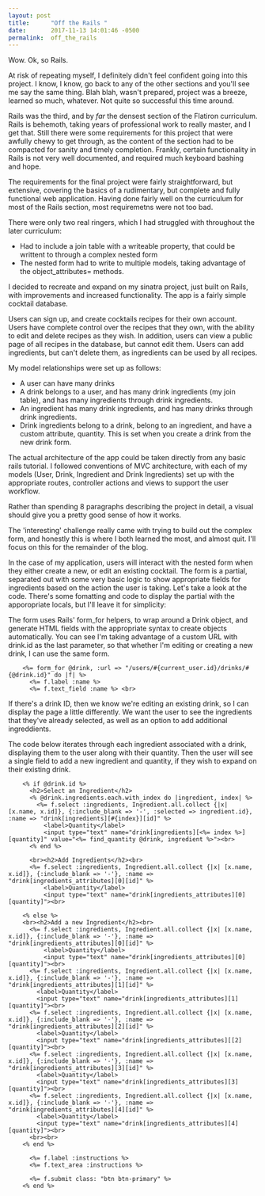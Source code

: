```yaml
---
layout: post
title:      "Off the Rails "
date:       2017-11-13 14:01:46 -0500
permalink:  off_the_rails
---
```



Wow. Ok, so Rails.

At risk of repeating myself, I definitely didn't feel confident going into this project. I know, I know, go back to any of the other sections and you'll see me say the same thing. Blah blah, wasn't prepared, project was a breeze, learned so much, whatever. Not quite so successful this time around.

Rails was the third, and by *far* the densest section of the Flatiron curriculum. Rails is behemoth, taking years of professional work to really master, and I get that. Still there were some requirements for this project that were awfully chewy to get through, as the content of the section had to be compacted for sanity and timely completion. Frankly, certain functionality in Rails is not very well documented, and required much keyboard bashing and hope. 

The requirements for the final project were fairly straightforward, but extensive, covering the basics of a rudimentary, but complete and fully functional web application. Having done fairly well on the curriculum for most of the Rails section, most requiremetns were not too bad.

There were only two real ringers, which I had struggled with throughout the later curriculum:
* Had to include a join table with a writeable property, that could be writtent to through a complex nested form
* The nested form had to write to multiple models, taking advantage of the object_attributes= methods.

I decided to recreate and expand on my sinatra project, just built on Rails, with improvements and increased functionality.
The app is a fairly simple cocktail database. 

Users can sign up, and create cocktails recipes for their own account. Users have complete control over the recipes that they own, with the ability to edit and delete recipes as they wish. In addition, users can view a public page of all recipes in the database, but cannot edit them. Users can add ingredients, but can't delete them, as ingredients can be used by all recipes.

My model relationships were set up as follows:
* A user can have many drinks
* A drink belongs to a user, and has many drink ingredients (my join table), and has many ingredients through drink ingredients.
* An ingredient has many drink ingredients, and has many drinks through drink ingredients.
* Drink ingredients belong to a drink, belong to an ingredient, and have a custom attribute, quantity. This is set when you create a drink from the new drink form.

The actual architecture of the app could be taken directly from any basic rails tutorial. I followed conventions of MVC architecture, with each of my models (User, Drink, Ingredient and Drink Ingredients) set up with the appropriate routes, controller actions and views to support the user workflow. 

Rather than spending 8 paragraphs describing the project in detail, a visual should give you a pretty good sense of how it works.

<blockquote class="imgur-embed-pub" lang="en" data-id="49xdn7X"><a href="//imgur.com/49xdn7X"></a></blockquote><script async src="//s.imgur.com/min/embed.js" charset="utf-8"></script>

The 'interesting' challenge really came with trying to build out the complex form, and honestly this is where I both learned the most, and almost quit. I'll focus on this for the remainder of the blog.

In the case of my application, users will interact with the nested form when they either create a new, or edit an existing cocktail. The form is a partial, separated out with some very basic logic to show appropriate fields for ingredients based on the action the user is taking. Let's take a look at the code. There's some fomatting and code to display the partial with the apporopriate locals, but I'll leave it for simplicity:

The form uses Rails' form_for helpers, to wrap around a Drink object, and generate HTML fields with the appropriate syntax to create objects automatically. You can see I'm taking advantage of a custom URL with drink.id as the last parameter, so that whether I'm editing or creating a new drink, I can use the same form.

```
    <%= form_for @drink, :url => "/users/#{current_user.id}/drinks/#{@drink.id}" do |f| %>
      <%= f.label :name %>
      <%= f.text_field :name %> <br>
```

If there's a drink ID, then we know we're editing an existing drink, so I can display the page a little differently. We want the user to see the ingredients that they've already selected, as well as an option to add additional ingreddients.

The code below iterates through each ingredient associated with a drink, displaying them to the user along with their quantity. Then the user will see a single field to add a new ingredient and quantity, if they wish to expand on their existing drink.

```
    <% if @drink.id %>
      <h2>Select an Ingredient</h2>
      <% @drink.ingredients.each.with_index do |ingredient, index| %>
        <%= f.select :ingredients, Ingredient.all.collect {|x| [x.name, x.id]}, {:include_blank => '-', :selected => ingredient.id}, :name => "drink[ingredients][#{index}][id]" %>
          <label>Quantity</label>
          <input type="text" name="drink[ingredients][<%= index %>][quantity]" value="<%= find_quantity @drink, ingredient %>"><br>
      <% end %>		

      <br><h2>Add Ingredients</h2><br>
      <%= f.select :ingredients, Ingredient.all.collect {|x| [x.name, x.id]}, {:include_blank => '-'}, :name => "drink[ingredients_attributes][0][id]" %>
          <label>Quantity</label>
          <input type="text" name="drink[ingredients_attributes][0][quantity]"><br>
```


```
    <% else %>
    <br><h2>Add a new Ingredient</h2><br>
      <%= f.select :ingredients, Ingredient.all.collect {|x| [x.name, x.id]}, {:include_blank => '-'}, :name => "drink[ingredients_attributes][0][id]" %>
          <label>Quantity</label>
          <input type="text" name="drink[ingredients_attributes][0][quantity]"><br>
      <%= f.select :ingredients, Ingredient.all.collect {|x| [x.name, x.id]}, {:include_blank => '-'}, :name => "drink[ingredients_attributes][1][id]" %>
        <label>Quantity</label>
        <input type="text" name="drink[ingredients_attributes][1][quantity]"><br>
      <%= f.select :ingredients, Ingredient.all.collect {|x| [x.name, x.id]}, {:include_blank => '-'}, :name => "drink[ingredients_attributes][2][id]" %>
        <label>Quantity</label>
        <input type="text" name="drink[ingredients_attributes][[2][quantity]"><br>
      <%= f.select :ingredients, Ingredient.all.collect {|x| [x.name, x.id]}, {:include_blank => '-'}, :name => "drink[ingredients_attributes][3][id]" %>
        <label>Quantity</label>
        <input type="text" name="drink[ingredients_attributes][3][quantity]"><br>
      <%= f.select :ingredients, Ingredient.all.collect {|x| [x.name, x.id]}, {:include_blank => '-'}, :name => "drink[ingredients_attributes][4][id]" %>
        <label>Quantity</label>
        <input type="text" name="drink[ingredients_attributes][4][quantity]"><br>
      <br><br>
    <% end %>

      <%= f.label :instructions %>
      <%= f.text_area :instructions %> 

      <%= f.submit class: "btn btn-primary" %>
    <% end %>
```
